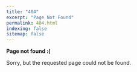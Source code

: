 ```yaml
---
title: "404"
excerpt: "Page Not Found"
permalink: 404.html
indexing: false
sitemap: false
---
```


**Page not found :(**

Sorry, but the requested page could not be found.

